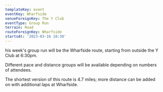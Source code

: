 ```yaml
---
templateKey: event
eventKey: Wharfside
venueForeignKey: The Y Club
eventType: Group Run
terrain: Road
routeForeignKey: Wharfside
startsAt: '2023-03-16 18:30'
---
```

his week's group run will be the Wharfside route,
starting from outside the Y Club at 6:30pm.

Different pace and distance groups will be available depending on
numbers of attendees.

The shortest version of this route is 4.7 miles; more distance can be added on
with additional laps at Wharfside.
